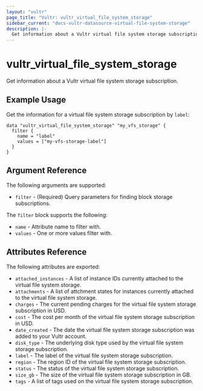 ```yaml
---
layout: "vultr"
page_title: "Vultr: vultr_virtual_file_system_storage"
sidebar_current: "docs-vultr-datasource-virtual-file-system-storage"
description: |-
  Get information about a Vultr virtual file system storage subscription.
---
```


# vultr_virtual_file_system_storage

Get information about a Vultr virtual file system storage subscription.

## Example Usage

Get the information for a virtual file system storage subscription by `label`:

```hcl
data "vultr_virtual_file_system_storage" "my_vfs_storage" {
  filter {
    name = "label"
    values = ["my-vfs-storage-label"]
  }
}
```

## Argument Reference

The following arguments are supported:

* `filter` - (Required) Query parameters for finding block storage subscriptions.

The `filter` block supports the following:

* `name` - Attribute name to filter with.
* `values` - One or more values filter with.

## Attributes Reference

The following attributes are exported:

* `attached_instances` - A list of instance IDs currently attached to the virtual file system storage.
* `attachments` - A list of attchment states for instances currently attached to the virtual file system storage.
* `charges` - The current pending charges for the virtual file system storage subscription in USD.
* `cost` - The cost per month of the virtual file system storage subscription in USD.
* `date_created` - The date the virtual file system storage subscription was added to your Vultr account.
* `disk_type` - The underlying disk type used by the virtual file system storage subscription.
* `label` - The label of the virtual file system storage subscription.
* `region` - The region ID of the virtual file system storage subscription.
* `status` - The status of the virtual file system storage subscription.
* `size_gb` - The size of the virtual file system storage subscription in GB.
* `tags` - A list of tags used on the virtual file system storage subscription.

